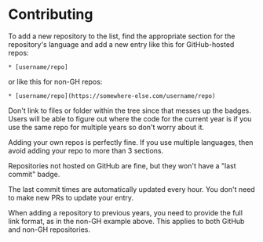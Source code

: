# Contributing

To add a new repository to the list, find the appropriate section for
the repository's language and add a new entry like this for
GitHub-hosted repos:

    * [username/repo]

or like this for non-GH repos:

    * [username/repo](https://somewhere-else.com/username/repo)

Don't link to files or folder within the tree since that messes up the
badges.  Users will be able to figure out where the code for the
current year is if you use the same repo for multiple years so don't
worry about it.

Adding your own repos is perfectly fine.  If you use multiple
languages, then avoid adding your repo to more than 3 sections.

Repositories not hosted on GitHub are fine, but they won't have a
"last commit" badge.

The last commit times are automatically updated every hour.  You don't
need to make new PRs to update your entry.

When adding a repository to previous years, you need to provide the
full link format, as in the non-GH example above.  This applies to
both GitHub and non-GH repositories.
